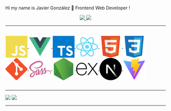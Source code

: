 <span>Hi my name is Javier González 👋
Frontend Web Developer </span>
!
<div align="center">
  <a href="https://github.com/javiergp23">
  <img height="200em" src="https://github-readme-stats.vercel.app/api?username=javiergp23&show_icons=true&theme=dark&include_all_commits=true&count_private=true"/>
  <img height="200em" src="https://github-readme-stats.vercel.app/api/top-langs/?username=javiergp23&layout=compact&langs_count=7&theme=dark"/>
</div>
  <hr>
<div style="display: inline_block;"><br>
  <img align="center" alt="-Js" height="70" width="70" src="https://raw.githubusercontent.com/devicons/devicon/master/icons/javascript/javascript-plain.svg">
  <img align="center" alt="-Vue" height="70" width="70" src="https://raw.githubusercontent.com/devicons/devicon/master/icons/vuejs/vuejs-original.svg">
  <img align="center" alt="-Ts" height="70" width="70" src="https://raw.githubusercontent.com/devicons/devicon/master/icons/typescript/typescript-plain.svg">
  <img align="center" alt="-React" height="70" width="70" src="https://raw.githubusercontent.com/devicons/devicon/master/icons/react/react-original.svg">  
  <img align="center" alt="-HTML" height="70" width="70" src="https://raw.githubusercontent.com/devicons/devicon/master/icons/html5/html5-original.svg">
  <img align="center" alt="-CSS" height="70" width="70" src="https://raw.githubusercontent.com/devicons/devicon/master/icons/css3/css3-original.svg">
  <img align="center" alt="-CSS" height="70" width="70" src="https://raw.githubusercontent.com/devicons/devicon/master/icons/git/git-original.svg">
  <img align="center" alt="-SASS" height="70" width="70" src="https://raw.githubusercontent.com/devicons/devicon/master/icons/sass/sass-original.svg">
  <img align="center" alt="-NODE" height="70" width="70" src="https://raw.githubusercontent.com/devicons/devicon/master/icons/nodejs/nodejs-original.svg">
  <img align="center" alt="-express" height="70" width="70" src="https://raw.githubusercontent.com/devicons/devicon/master/icons/express/express-original.svg">
  <img align="center" alt="-nextjs" height="70" width="70" src="https://raw.githubusercontent.com/devicons/devicon/master/icons/nextjs/nextjs-original.svg">
  <img align="center" alt="-express" height="70" width="70" src="https://raw.githubusercontent.com/devicons/devicon/master/icons/vitejs/vitejs-original.svg">
   
</div>
  
<br>
  
<hr>
 
<div> 
  
  <a href = "mailto:javiergonzalezp23@gmail.com"><img src="https://img.shields.io/badge/-Gmail-%23333?style=for-the-badge&logo=gmail&logoColor=white" target="_blank"></a>
  <a href="https://www.linkedin.com/in/javier-gonz%C3%A1lez-padilla-725265b5/" target="_blank"><img src="https://img.shields.io/badge/-LinkedIn-%230077B5?style=for-the-badge&logo=linkedin&logoColor=white" target="_blank"></a> 
  <hr>
 
 
 
</div>
